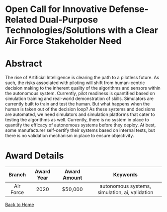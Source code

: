 
Open Call for Innovative Defense-Related Dual-Purpose Technologies/Solutions with a Clear Air Force Stakeholder Need
====================================================================================================================

# Abstract


The rise of Artificial Intelligence is clearing the path to a pilotless future. As such, the risks associated with piloting will shift from human-centric decision making to the inherent quality of the algorithms and sensors within the autonomous system. Currently, pilot readiness is quantified based on simulation training and real-world demonstration of skills. Simulators are currently built to train and test the human. But what happens when the human is taken out of the decision loop? As these systems and decisions are automated, we need simulators and simulation platforms that cater to testing the algorithms as well. Currently, there is no system in place to quantify the efficacy of autonomous systems before they deploy. At best, some manufacturer self-certify their systems based on internal tests, but there is no validation mechanism in place to ensure objectivity.  

# Award Details

|Branch|Award Year|Award Amount|Keywords|
| :---: | :---: | :---: | :---: |
|Air Force|2020|$50,000|autonomous systems, simulation, ai, validation|
  
  


[Back to Home](https://github.com/chrischow/dod_sbir_awards#1703)